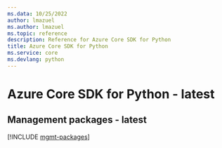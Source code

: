 ```yaml
---
ms.data: 10/25/2022
author: lmazuel
ms.author: lmazuel
ms.topic: reference
description: Reference for Azure Core SDK for Python
title: Azure Core SDK for Python
ms.service: core
ms.devlang: python
---
```

# Azure Core SDK for Python - latest

## Management packages - latest
[!INCLUDE [mgmt-packages](core-mgmt-index.md)]